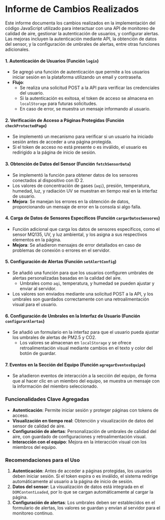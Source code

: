 # Informe de Cambios Realizados

Este informe documenta los cambios realizados en la implementación del código JavaScript utilizado para interactuar con una API de monitoreo de calidad de aire, gestionar la autenticación de usuarios, y configurar alertas. Las mejoras incluyen la autenticación mediante API, la obtención de datos del sensor, y la configuración de umbrales de alertas, entre otras funciones adicionales.


#### 1. **Autenticación de Usuarios (Función `login`)**
- Se agregó una función de autenticación que permite a los usuarios iniciar sesión en la plataforma utilizando un email y contraseña.
- **Flujo**: 
  - Se realiza una solicitud POST a la API para verificar las credenciales del usuario.
  - Si la autenticación es exitosa, el token de acceso se almacena en `localStorage` para futuras solicitudes.
  - En caso de error, se muestra un mensaje informando al usuario.

#### 2. **Verificación de Acceso a Páginas Protegidas (Función `checkProtectedPage`)**
- Se implementó un mecanismo para verificar si un usuario ha iniciado sesión antes de acceder a una página protegida.
- Si el token de acceso no está presente o es inválido, el usuario es redirigido a la página de inicio de sesión.

#### 3. **Obtención de Datos del Sensor (Función `fetchSensorData`)**
- Se implementó la función para obtener datos de los sensores conectados al dispositivo con ID 2.
- Los valores de concentración de gases (`aqi`), presión, temperatura, humedad, luz, y radiación UV se muestran en tiempo real en la interfaz de usuario.
- **Mejora**: Se manejan los errores en la obtención de datos, proporcionando un mensaje de error en la consola si algo falla.

#### 4. **Carga de Datos de Sensores Específicos (Función `cargarDatosSensores`)**
- Función adicional que carga los datos de sensores específicos, como el sensor MQ135, UV, y luz ambiental, y los asigna a sus respectivos elementos en la página.
- **Mejora**: Se añadieron mensajes de error detallados en caso de problemas de conexión o errores en el servidor.

#### 5. **Configuración de Alertas (Función `setAlertConfig`)**
- Se añadió una función para que los usuarios configuren umbrales de alertas personalizadas basadas en la calidad del aire.
  - Umbrales como `aqi`, temperatura, y humedad se pueden ajustar y enviar al servidor.
- Los valores son enviados mediante una solicitud POST a la API, y los umbrales son guardados correctamente con una retroalimentación visual para el usuario.

#### 6. **Configuración de Umbrales en la Interfaz de Usuario (Función `configurarAlertas`)**
- Se añadió un formulario en la interfaz para que el usuario pueda ajustar los umbrales de alertas de PM2.5 y CO2.
  - Los valores se almacenan en `localStorage` y se ofrece retroalimentación visual mediante cambios en el texto y color del botón de guardar.

#### 7. **Eventos en la Sección del Equipo (Función `agregarEventosEquipo`)**
- Se añadieron eventos de interacción a la sección del equipo, de forma que al hacer clic en un miembro del equipo, se muestra un mensaje con la información del miembro seleccionado.

### Funcionalidades Clave Agregadas

- **Autenticación**: Permite iniciar sesión y proteger páginas con tokens de acceso.
- **Visualización en tiempo real**: Obtención y visualización de datos del sensor de calidad de aire.
- **Configuración de alertas**: Personalización de umbrales de calidad del aire, con guardado de configuraciones y retroalimentación visual.
- **Interacción con el equipo**: Mejora en la interacción visual con los miembros del equipo.

### Recomendaciones para el Uso
1. **Autenticación**: Antes de acceder a páginas protegidas, los usuarios deben iniciar sesión. Si el token expira o es inválido, el sistema redirige automáticamente al usuario a la página de inicio de sesión.
2. **Datos del sensor**: La visualización de datos está integrada en el `DOMContentLoaded`, por lo que se cargan automáticamente al cargar la página.
3. **Configuración de alertas**: Los umbrales deben ser establecidos en el formulario de alertas, los valores se guardan y envían al servidor para el monitoreo continuo.
